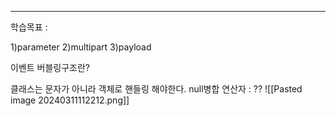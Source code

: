 <hr>

학습목표 :  



1)parameter
2)multipart
3)payload

이벤트 버블링구조란?

클래스는 문자가 아니라 객체로 핸들링 해야한다.
null병합 연산자 : ??
![[Pasted image 20240311112212.png]]




